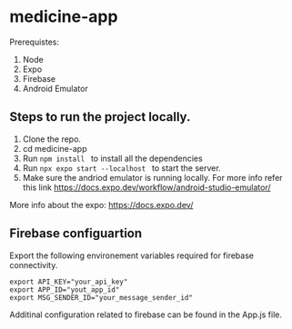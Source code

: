 # medicine-app
Prerequistes:
1. Node 
2. Expo
3. Firebase
3. Android Emulator

## Steps to run the project locally.
1. Clone the repo.
2. cd medicine-app
3. Run ```npm install ``` to install all the dependencies
4. Run ```npx expo start --localhost ``` to start the server.
5. Make sure the andriod emulator is running locally. For more info refer this link https://docs.expo.dev/workflow/android-studio-emulator/

More info about the expo: https://docs.expo.dev/

## Firebase configuartion
Export the following environement variables required for firebase connectivity.
```
export API_KEY="your_api_key"
export APP_ID="yout_app_id"
export MSG_SENDER_ID="your_message_sender_id"
```

Additinal configuration related to firebase can be found in the App.js file.



